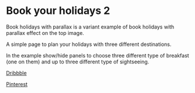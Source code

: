 # Book your holidays 2

Book holidays with parallax is a variant example of book holidays with parallax effect on the top image.

A simple page to plan your holidays with three different destinations.

In the example show/hide panels to choose three different type of breakfast (one on them) and up to three different type of sightseeing.


[Dribbble](https://dribbble.com/shots/5043578-Book-your-holidays-with-parallax)

[Pinterest](https://www.pinterest.co.uk/pin/800655639979829791/)

